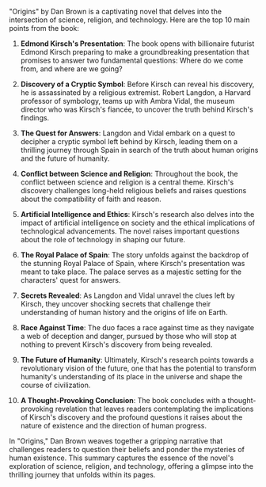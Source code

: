 "Origins" by Dan Brown is a captivating novel that delves into the intersection of science, religion, and technology. Here are the top 10 main points from the book:

1. **Edmond Kirsch's Presentation**: The book opens with billionaire futurist Edmond Kirsch preparing to make a groundbreaking presentation that promises to answer two fundamental questions: Where do we come from, and where are we going?

2. **Discovery of a Cryptic Symbol**: Before Kirsch can reveal his discovery, he is assassinated by a religious extremist. Robert Langdon, a Harvard professor of symbology, teams up with Ambra Vidal, the museum director who was Kirsch's fiancée, to uncover the truth behind Kirsch's findings.

3. **The Quest for Answers**: Langdon and Vidal embark on a quest to decipher a cryptic symbol left behind by Kirsch, leading them on a thrilling journey through Spain in search of the truth about human origins and the future of humanity.

4. **Conflict between Science and Religion**: Throughout the book, the conflict between science and religion is a central theme. Kirsch's discovery challenges long-held religious beliefs and raises questions about the compatibility of faith and reason.

5. **Artificial Intelligence and Ethics**: Kirsch's research also delves into the impact of artificial intelligence on society and the ethical implications of technological advancements. The novel raises important questions about the role of technology in shaping our future.

6. **The Royal Palace of Spain**: The story unfolds against the backdrop of the stunning Royal Palace of Spain, where Kirsch's presentation was meant to take place. The palace serves as a majestic setting for the characters' quest for answers.

7. **Secrets Revealed**: As Langdon and Vidal unravel the clues left by Kirsch, they uncover shocking secrets that challenge their understanding of human history and the origins of life on Earth.

8. **Race Against Time**: The duo faces a race against time as they navigate a web of deception and danger, pursued by those who will stop at nothing to prevent Kirsch's discovery from being revealed.

9. **The Future of Humanity**: Ultimately, Kirsch's research points towards a revolutionary vision of the future, one that has the potential to transform humanity's understanding of its place in the universe and shape the course of civilization.

10. **A Thought-Provoking Conclusion**: The book concludes with a thought-provoking revelation that leaves readers contemplating the implications of Kirsch's discovery and the profound questions it raises about the nature of existence and the direction of human progress.

In "Origins," Dan Brown weaves together a gripping narrative that challenges readers to question their beliefs and ponder the mysteries of human existence. This summary captures the essence of the novel's exploration of science, religion, and technology, offering a glimpse into the thrilling journey that unfolds within its pages.